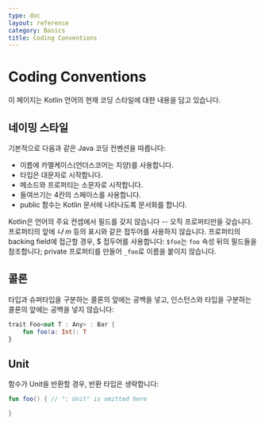 ```yaml
---
type: doc
layout: reference
category: Basics
title: Coding Conventions
---
```


# Coding Conventions

이 페이지는 Kotlin 언어의 현재 코딩 스타일에 대한 내용을 담고 있습니다.

## 네이밍 스타일
기본적으로 다음과 같은 Java 코딩 컨벤션을 따릅니다:

* 이름에 카멜케이스(언더스코어는 지양)를 사용합니다.
* 타입은 대문자로 시작합니다.
* 메소드와 프로퍼티는 소문자로 시작합니다.
* 들여쓰기는 4칸의 스페이스를 사용합니다.
* public 함수는 Kotlin 문서에 나타나도록 문서화를 합니다.

Kotlin은 언어의 주요 컨셉에서 필드를 갖지 않습니다 -- 오직 프로퍼티만을 갖습니다.
프로퍼티의 앞에 _나 m_ 등의 표시와 같은 접두어를 사용하지 않습니다.
프로퍼티의 backing field에 접근할 경우, $ 접두어를 사용합니다: `$foo`는 `foo` 속성 뒤의 필드들을 참조합니다;
private 프로퍼티를 만들어 `_foo`로 이름을 붙이지 않습니다.

## 콜론

타입과 슈퍼타입을 구분하는 콜론의 앞에는 공백을 넣고, 인스턴스와 타입을 구분하는 콜론의 앞에는 공백을 넣지 않습니다:

``` kotlin
trait Foo<out T : Any> : Bar {
    fun foo(a: Int): T
}
```

## Unit
함수가 Unit을 반환할 경우, 반환 타입은 생략합니다:

``` kotlin
fun foo() { // ": Unit" is omitted here

}
```
